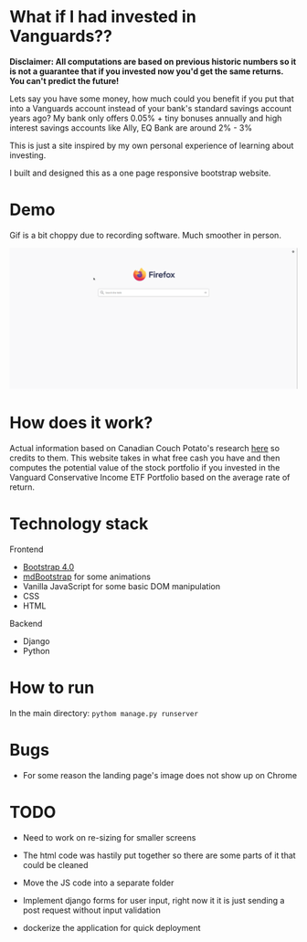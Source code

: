 # What if I had invested in Vanguards??


**Disclaimer: All computations are based on previous historic numbers so it is not a guarantee that if you invested now you'd get the same returns. You can't predict the future!**


Lets say you have some money, how much could you benefit if you put that into a Vanguards account instead of your bank's standard savings account years ago? My bank only offers 0.05% + tiny bonuses annually and high interest savings accounts like Ally, EQ Bank are around 2% - 3%

This is just a site inspired by my own personal experience of learning about investing.

I built and designed this as a one page responsive bootstrap website.

# Demo
Gif is a bit choppy due to recording software. Much smoother in person.

![Demo](img/demo.gif)



# How does it work?

Actual information based on Canadian Couch Potato's research [here](https://cdn.canadiancouchpotato.com/wp-content/uploads/2020/01/CCP-Model-Portfolios-Vanguard-ETFs-2019.pdf) so credits to them. This website takes in what free cash you have and
then computes the potential value of the stock portfolio if you invested in the Vanguard Conservative Income ETF Portfolio based on the average rate of return.

# Technology stack

Frontend
* [Bootstrap 4.0](https://getbootstrap.com/)
* [mdBootstrap](https://mdbootstrap.com/) for some animations
* Vanilla JavaScript for some basic DOM manipulation
* CSS
* HTML

Backend
* Django
* Python

# How to run
In the main directory:
`pythom manage.py runserver`

# Bugs

* For some reason the landing page's image does not show up on Chrome

# TODO

* Need to work on re-sizing for smaller screens

* The html code was hastily put together so there are some parts of it that could be cleaned

* Move the JS code into a separate folder

* Implement django forms for user input, right now it it is just sending a post request without input validation

* dockerize the application for quick deployment
